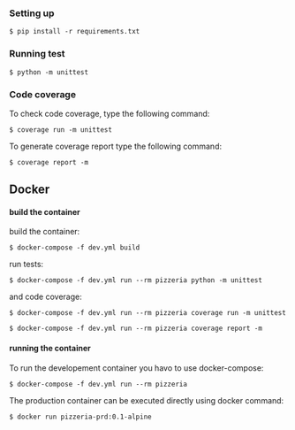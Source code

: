 ### Setting up

```
$ pip install -r requirements.txt
```

### Running test

```
$ python -m unittest
```

### Code coverage

To check code coverage, type the following command:

```
$ coverage run -m unittest
```

To generate coverage report type the following command:

```
$ coverage report -m
```

## Docker

#### build the container

build the container:

```
$ docker-compose -f dev.yml build
```

run tests:

```
$ docker-compose -f dev.yml run --rm pizzeria python -m unittest
```

and code coverage:

```
$ docker-compose -f dev.yml run --rm pizzeria coverage run -m unittest

$ docker-compose -f dev.yml run --rm pizzeria coverage report -m
```

#### running the container

To run the developement container you havo to use docker-compose:

```
$ docker-compose -f dev.yml run --rm pizzeria
```

The production container can be executed directly using
docker command:

```
$ docker run pizzeria-prd:0.1-alpine
```